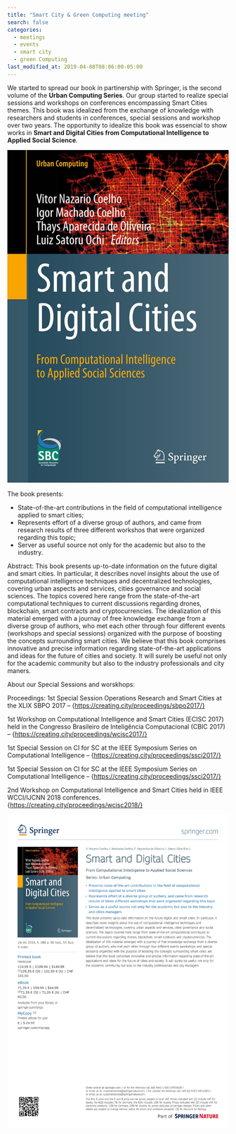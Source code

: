 ```yaml
---
title: "Smart City & Green Computing meeting"
search: false
categories:
  - meetings
  - events
  - smart city
  - green Computing
last_modified_at: 2019-04-08T08:06:00-05:00
---
```


We started to spread our book in partinership with Springer, is the second volume of the **Urban Computing Series**.
Our group started to realize special sessions and workshops on conferences encompassing Smart Cities themes.
This book was idealized from the exchange of knowledge with researchers and students in conferences,
special sessions and workshop over two years.
The opportunity to idealize this book was essencial to show works in **Smart and Digital Cities from
Computational Intelligence to Applied Social Science**.

![Book cover](/assets/images/book/frontpage.jpg)

The book presents:

- State-of-the-art contributions in the field of computational intelligence applied to smart cities;
- Represents effort of a diverse group of authors, and came from research results of three different
workshos that were organized regarding this topic;
- Server as useful source not only for the academic but also to the industry.

Abstract:
This book presents up-to-date information on the future digital and smart cities. In particular, it describes novel insights about the use of computational intelligence techniques and decentralized technologies, covering urban aspects and services, cities governance and social sciences. The topics covered here range from the state-of-the-art computational techniques to current discussions regarding drones, blockchain, smart contracts and cryptocurrencies. The idealization of this material emerged with a journay of free knowledge exchange from a diverse group of authors, who met each other through four different events (workshops and special sessions) organized with the purpose of boosting the concepts surrounding smart cities. We believe that this book comprises innovative and precise information regarding state-of-the-art applications and ideas for the future of cities and society. It will surely be useful not only for the academic community but also to the industry professionals and city maners.

About our Special Sessions and worskhops:

Proceedings:
1st Special Session Operations Research and Smart Cities at the XLIX SBPO 2017 –
{https://creating.city/proceedings/sbpo2017/}

1st Workshop on Computational Intelligence and Smart Cities (ECISC 2017) held in the
Congresso Brasileiro de Inteligência Computacional (CBIC 2017) –
{https://creating.city/proceedings/wcisc2017/}

1st  Special Session on CI for SC at the IEEE Symposium Series on Computational Intelligence –
{https://creating.city/proceedings/ssci2017/}

1st Special Session on CI for SC at the IEEE Symposium Series on Computational Intelligence –
{https://creating.city/proceedings/ssci2017/}

2nd Workshop on Computational Intelligence and Smart Cities held in IEEE WCCI/IJCNN 2018 conferences.
{https://creating.city/proceedings/wcisc2018/}


![Abstract](/assets/images/book/abstract.jpg)
